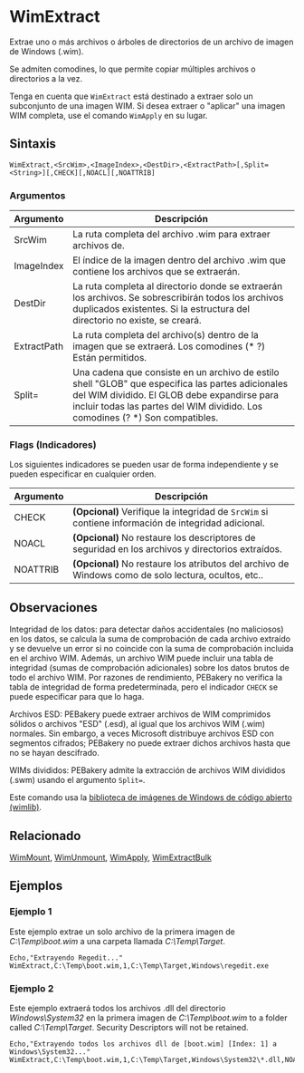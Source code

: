 # WimExtract

Extrae uno o más archivos o árboles de directorios de un archivo de imagen de Windows (.wim).

Se admiten comodines, lo que permite copiar múltiples archivos o directorios a la vez.

Tenga en cuenta que `WimExtract` está destinado a extraer solo un subconjunto de una imagen WIM. Si desea extraer o "aplicar" una imagen WIM completa, use el comando `WimApply` en su lugar.

## Sintaxis

```pebakery
WimExtract,<SrcWim>,<ImageIndex>,<DestDir>,<ExtractPath>[,Split=<String>][,CHECK][,NOACL][,NOATTRIB]
```

### Argumentos

| Argumento | Descripción |
| --- | --- |
| SrcWim | La ruta completa del archivo .wim para extraer archivos de. |
| ImageIndex | El índice de la imagen dentro del archivo .wim que contiene los archivos que se extraerán. |
| DestDir | La ruta completa al directorio donde se extraerán los archivos. Se sobrescribirán todos los archivos duplicados existentes. Si la estructura del directorio no existe, se creará. |
| ExtractPath | La ruta completa del archivo(s) dentro de la imagen que se extraerá. Los comodines (* ?) Están permitidos. |
| Split= | Una cadena que consiste en un archivo de estilo shell "GLOB" que especifica las partes adicionales del WIM dividido. El GLOB debe expandirse para incluir todas las partes del WIM dividido. Los comodines (? *) Son compatibles. |

### Flags (Indicadores)

Los siguientes indicadores se pueden usar de forma independiente y se pueden especificar en cualquier orden.

| Argumento | Descripción |
| --- | --- |
| CHECK | **(Opcional)** Verifique la integridad de `SrcWim` si contiene información de integridad adicional. |
| NOACL | **(Opcional)** No restaure los descriptores de seguridad en los archivos y directorios extraídos. |
| NOATTRIB | **(Opcional)** No restaure los atributos del archivo de Windows como de solo lectura, ocultos, etc.. |

## Observaciones

Integridad de los datos: para detectar daños accidentales (no maliciosos) en los datos, se calcula la suma de comprobación de cada archivo extraído y se devuelve un error si no coincide con la suma de comprobación incluida en el archivo WIM. Además, un archivo WIM puede incluir una tabla de integridad (sumas de comprobación adicionales) sobre los datos brutos de todo el archivo WIM. Por razones de rendimiento, PEBakery no verifica la tabla de integridad de forma predeterminada, pero el indicador `CHECK` se puede especificar para que lo haga.

Archivos ESD: PEBakery puede extraer archivos de WIM comprimidos sólidos o archivos "ESD" (.esd), al igual que los archivos WIM (.wim) normales. Sin embargo, a veces Microsoft distribuye archivos ESD con segmentos cifrados; PEBakery no puede extraer dichos archivos hasta que no se hayan descifrado.

WIMs divididos: PEBakery admite la extracción de archivos WIM divididos (.swm) usando el argumento `Split=`.

Este comando usa la [biblioteca de imágenes de Windows de código abierto (wimlib)](https://wimlib.net/).

## Relacionado

[WimMount](./WimMount.md), [WimUnmount](./WimUnmount.md), [WimApply](./WimApply.md), [WimExtractBulk](./WimExtractBulk.md)

## Ejemplos

### Ejemplo 1

Este ejemplo extrae un solo archivo de la primera imagen de *C:\Temp\boot.wim* a una carpeta llamada *C:\Temp\Target*.

```pebakery
Echo,"Extrayendo Regedit..."
WimExtract,C:\Temp\boot.wim,1,C:\Temp\Target,Windows\regedit.exe
```

### Ejemplo 2

Este ejemplo extraerá todos los archivos .dll del directorio *Windows\System32* en la primera imagen de *C:\Temp\boot.wim* to a folder called *C:\Temp\Target*. Security Descriptors will not be retained.

```pebakery
Echo,"Extrayendo todos los archivos dll de [boot.wim] [Index: 1] a Windows\System32..."
WimExtract,C:\Temp\boot.wim,1,C:\Temp\Target,Windows\System32\*.dll,NOACL
```
